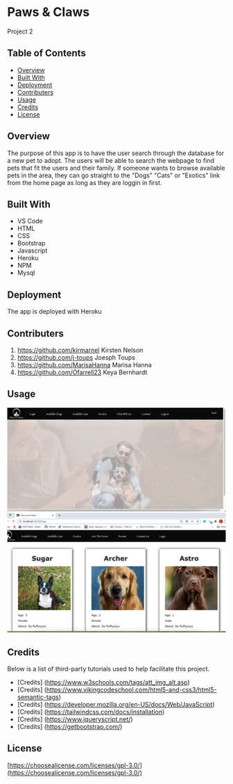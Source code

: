 # Paws & Claws
Project 2 

## Table of Contents

* [Overview](#overview)
* [Built With](#builtwith)
* [Deployment](#deployment)
* [Contributers](#contributers)
* [Usage](#usage)
* [Credits](#credits)
* [License](#license)

## Overview
The purpose of this app is to have the user search through the database for a new pet to adopt.  The users will be able to search the webpage to find pets that fit the users and their family. If someone wants to browse available pets in the area, they can go straight to the "Dogs" "Cats" or "Exotics" link from the home page as long as they are loggin in first.

## Built With
* VS Code
* HTML
* CSS
* Bootstrap
* Javascript
* Heroku
* NPM
* Mysql

## Deployment
The app is deployed with Heroku

## Contributers
1. https://github.com/kirmarnel Kirsten Nelson
2. https://github.com/j-toups Joesph Toups
3. https://github.com/MarisaHanna Marisa Hanna
4. https://github.com/Ofarrell23 Keya Bernhardt

## Usage 

![Front](public/images/front.png)
![Dog](public/images/dogpage.png)

## Credits

Below is a list of third-party tutorials used to help facilitate this project. 
* [Credits] (https://www.w3schools.com/tags/att_img_alt.asp)
* [Credits] (https://www.vikingcodeschool.com/html5-and-css3/html5-semantic-tags)
* [Credits] (https://developer.mozilla.org/en-US/docs/Web/JavaScript)
* [Credits] (https://tailwindcss.com/docs/installation)
* [Credits] (https://www.jqueryscript.net/)
* [Credits] (https://getbootstrap.com/)

## License

[https://choosealicense.com/licenses/gpl-3.0/](https://choosealicense.com/licenses/gpl-3.0/) 
